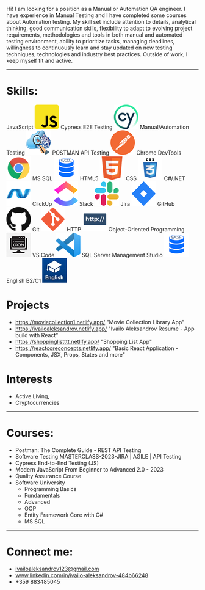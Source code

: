 Hi! I am looking for a position as a Manual or Automation QA engineer. I have experience in Manual Testing and I have completed some courses about Automation testing. My skill set include attention to details, analytical thinking, good communication skills, flexibility to adapt to evolving project requirements, methodologies and tools in both manual and automated testing environment, ability to prioritize tasks, managing deadlines, willingness to continuously learn and stay updated on new testing techniques, technologies and industry best practices. Outside of work, I keep myself fit and active.
- - - - - - - - - - - - - - - - - - - - - - - - - - - - - - - - - - - - - - - - - - - 
# Skills:
JavaScript ![](https://github.com/IvailoAleksandrov/IvailoAleksandrovResume/blob/main/src/icons/js.webp)
Cypress E2E Testing ![](https://github.com/IvailoAleksandrov/IvailoAleksandrovResume/blob/main/src/icons/cypress.webp)
Manual/Automation Testing ![](https://github.com/IvailoAleksandrov/IvailoAleksandrovResume/blob/main/src/icons/testautomation.png)
POSTMAN API Testing ![](https://github.com/IvailoAleksandrov/IvailoAleksandrovResume/blob/main/src/icons/postman.png)
Chrome DevTools ![](https://github.com/IvailoAleksandrov/IvailoAleksandrovResume/blob/main/src/icons/chrome.webp)
MS SQL ![](https://github.com/IvailoAleksandrov/IvailoAleksandrovResume/blob/main/src/icons/sql.png)
HTML5 ![](https://github.com/IvailoAleksandrov/IvailoAleksandrovResume/blob/main/src/icons/html.webp)
CSS ![](https://github.com/IvailoAleksandrov/IvailoAleksandrovResume/blob/main/src/icons/css.webp)
C#/.NET ![](https://github.com/IvailoAleksandrov/IvailoAleksandrovResume/blob/main/src/icons/download.webp)
ClickUp ![](https://github.com/IvailoAleksandrov/IvailoAleksandrovResume/blob/main/src/icons/clickup.png)
Slack ![](https://github.com/IvailoAleksandrov/IvailoAleksandrovResume/blob/main/src/icons/Slack.png)
Jira ![](https://github.com/IvailoAleksandrov/IvailoAleksandrovResume/blob/main/src/icons/jira.png)
GitHub ![](https://github.com/IvailoAleksandrov/IvailoAleksandrovResume/blob/main/src/icons/image.webp)
Git ![](https://github.com/IvailoAleksandrov/IvailoAleksandrovResume/blob/main/src/icons/git.webp)
HTTP ![](https://github.com/IvailoAleksandrov/IvailoAleksandrovResume/blob/main/src/icons/http.webp)
Object-Oriented Programming ![](https://github.com/IvailoAleksandrov/IvailoAleksandrovResume/blob/main/src/icons/oop.png)
VS Code ![](https://github.com/IvailoAleksandrov/IvailoAleksandrovResume/blob/main/src/icons/VS%20Code.webp)
SQL Server Management Studio ![](https://github.com/IvailoAleksandrov/IvailoAleksandrovResume/blob/main/src/icons/sql.png)
English B2/C1 ![](https://github.com/IvailoAleksandrov/IvailoAleksandrovResume/blob/main/src/icons/english.jpg)
 
# Projects
- https://moviecollection1.netlify.app/  "Movie Collection Library App"
- https://ivailoaleksandrov.netlify.app/ "Ivailo Aleksandrov Resume - App build with React"
- https://shoppinglistttt.netlify.app/   "Shopping List App"
- https://reactcoreconcepts.netlify.app/    "Basic React Application - Components, JSX, Props, States and more"


# Interests 
- Active Living,
- Cryptocurrencies
- - - - - - - - - - - - - - - - - - - - - - - - - - - - - - - - - - - - - - - - - - - 
# Courses:
- Postman: The Complete Guide - REST API Testing
- Software Testing MASTERCLASS-2023-JIRA | AGILE | API Testing
- Cypress End-to-End Testing (JS)
- Modern JavaScript From Beginner to Advanced 2.0 - 2023
- Quality Assurance Course
- Software University
  - Programming Basics
  - Fundamentals
  - Advanced
  - OOP
  - Entity Framework Core with C#
  - MS SQL
- - - - - - - - - - - - - - - - - - - - - - - - - - - - - - - - - - - - - - - - - - - 
# Connect me:
- ivailoaleksandrov123@gmail.com
- www.linkedin.com/in/ivailo-aleksandrov-484b66248
- +359 883485045
